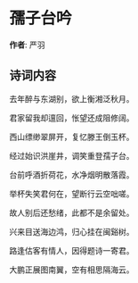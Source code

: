 # 孺子台吟

**作者**: 严羽

## 诗词内容

去年醉与东湖别，欲上衡湘泛秋月。

君家留我却邅回，怅望还成阻修阔。

西山缥缈翠屏开，复忆滕王倒玉杯。

经过始识洪崖井，调笑重登孺子台。

台前呼酒折荷花，水净烟明散落霞。

举杯失笑君何在，望断行云空咄嗟。

故人别后还愁绪，此都不是余留处。

兴来目送海边鸿，归心挂在闽谿树。

路逢估客有情人，因得题诗一寄君。

大鹏正展图南翼，空有相思隔海云。


